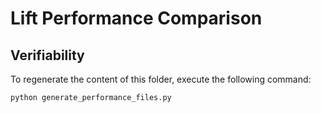 # Lift Performance Comparison

## Verifiability

To regenerate the content of this folder, execute the following command:

```
python generate_performance_files.py
```





